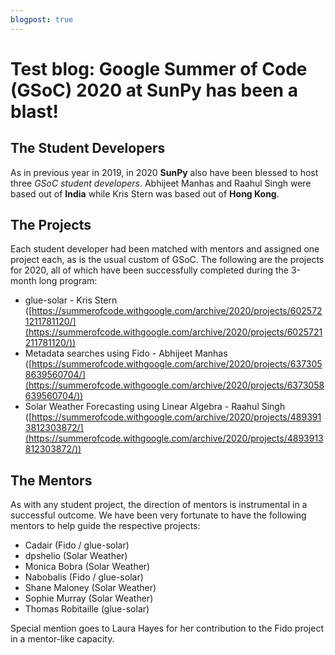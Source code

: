 ```yaml
---
blogpost: true
---
```


# Test blog: Google Summer of Code (GSoC) 2020 at SunPy has been a blast!

## The Student Developers

As in previous year in 2019, in 2020 **SunPy** also have been blessed to host three *GSoC student developers*.
Abhijeet Manhas and Raahul Singh were based out of **India** while Kris Stern was based out of **Hong Kong**. 

## The Projects 

Each student developer had been matched with mentors and assigned one project each, as is the usual custom of GSoC.
The following are the projects for 2020, all of which have been successfully completed during the 3-month long program:

* glue-solar - Kris Stern ([https://summerofcode.withgoogle.com/archive/2020/projects/6025721211781120/](https://summerofcode.withgoogle.com/archive/2020/projects/6025721211781120/))
* Metadata searches using Fido - Abhijeet Manhas ([https://summerofcode.withgoogle.com/archive/2020/projects/6373058639560704/](https://summerofcode.withgoogle.com/archive/2020/projects/6373058639560704/))
* Solar Weather Forecasting using Linear Algebra - Raahul Singh ([https://summerofcode.withgoogle.com/archive/2020/projects/4893913812303872/](https://summerofcode.withgoogle.com/archive/2020/projects/4893913812303872/))

## The Mentors

As with any student project, the direction of mentors is instrumental in a successful outcome. 
We have been very fortunate to have the following mentors to help guide the respective projects:

* Cadair (Fido / glue-solar)
* dpshelio (Solar Weather)
* Monica Bobra (Solar Weather)
* Nabobalis (Fido / glue-solar)
* Shane Maloney (Solar Weather)
* Sophie Murray (Solar Weather)
* Thomas Robitaille (glue-solar)

Special mention goes to Laura Hayes for her contribution to the Fido project in a mentor-like capacity.